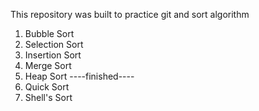 This repository was built to practice git and sort algorithm

1. Bubble Sort
2. Selection Sort
3. Insertion Sort
4. Merge Sort
5. Heap Sort
----finished----
6. Quick Sort
7. Shell's Sort